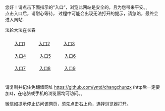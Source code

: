 您好！请点击下面指示的“入口”，浏览此网站是安全的，且为您带来平安。。 <br/>
点击入口后，请耐心等待， 过程中可能会出现无法打开的提示，请忽略，最终会进入网站. </br>

法轮大法在长春<br/>
<div style="padding:10px"><a style="margin:20px" target="_blank" href="https://d1xwwnejnj4y9e.cloudfront.net/2Qpsp?xarzhg" id="ccLink1" rel="nofollow">入口1</a> <a target="_blank" style="margin:20px" href="https://d3dmo8t4o3mzo7.cloudfront.net/2Qpsp?vyknuqs" id="ccLink2" rel="nofollow">入口2</a> <a style="margin:20px" target="_blank" href="https://d25zitmnpetjbw.cloudfront.net/2Qpsp?wtlqzixm" id="ccLink3" rel="nofollow">入口3</a></div>

<div style="padding:10px" ><a style="margin:20px" target="_blank" href="https://d1xwwnejnj4y9e.cloudfront.net/2Qpsp?xarzhg" id="ccLink4" rel="nofollow">入口4</a> <a style="margin:20px" href="https://d3dmo8t4o3mzo7.cloudfront.net/2Qpsp?vyknuqs" target="_blank" id="ccLink5" rel="nofollow">入口5</a> <a style="margin:20px" href="https://d25zitmnpetjbw.cloudfront.net/2Qpsp?wtlqzixm" target="_blank" id="ccLink6" rel="nofollow">入口6</a></div>

<div style="padding:10px"><a style="margin:20px" target="_blank" href="https://d1xwwnejnj4y9e.cloudfront.net/2Qpsp?xarzhg" id="ccLink7" rel="nofollow">入口7</a> <a style="margin:20px" href="https://d3dmo8t4o3mzo7.cloudfront.net/2Qpsp?vyknuqs" target="_blank" id="ccLink8" rel="nofollow">入口8</a> <a style="margin:20px" target="_blank" href="https://d25zitmnpetjbw.cloudfront.net/2Qpsp?wtlqzixm" id="ccLink9" rel="nofollow">入口9</a></div>

<br/>



请复制并记住免翻墙网址 https://github.com/yntd/changchunzx (http后一定要加s)，在电脑或手机的浏览器均可访问。。<br/>

微信如提示停止访问该网页，须先点击右上角，选择浏览器打开。
